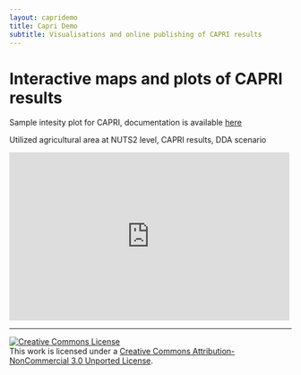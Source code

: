 ```yaml
---
layout: capridemo 
title: Capri Demo 
subtitle: Visualisations and online publishing of CAPRI results 
---
```


Interactive maps and plots of CAPRI results
===========================================


  Sample intesity plot for CAPRI, documentation is available [here](https://docs.google.com/open?id=0B-d1UB4LuffIR2V1c2xmVzhHYmM)



  Utilized agricultural area at NUTS2 level, CAPRI results, DDA scenario



<iframe width="500" height="300" scrolling="no" frameborder="no" src="https://www.google.com/fusiontables/embedviz?viz=MAP&amp;q=select+col4%3E%3E1+from+1WV4Uj18C79a-55-2a9sw6EbRktYYFG5OeYJDGJY&amp;h=false&amp;lat=45.514464213073914&amp;lng=12.394149414062422&amp;z=5&amp;t=1&amp;l=col4%3E%3E1&amp;y=2&amp;tmplt=1"></iframe>

<br>
<hr>
<a rel="license" href="http://creativecommons.org/licenses/by-nc/3.0/deed.en_US"><img alt="Creative Commons License" style="border-width:0" src="http://i.creativecommons.org/l/by-nc/3.0/88x31.png" /></a><br />This work is licensed under a <a rel="license" href="http://creativecommons.org/licenses/by-nc/3.0/deed.en_US">Creative Commons Attribution-NonCommercial 3.0 Unported License</a>.




